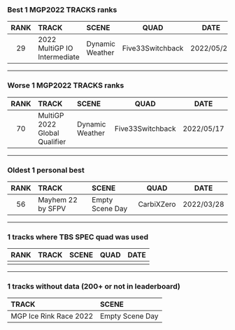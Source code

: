 ### Best 1 MGP2022 TRACKS ranks
|RANK|TRACK|SCENE|QUAD|DATE|
|:---:|:---|:---|:---:|:---:|
|29|2022 MultiGP IO Intermediate|Dynamic Weather|Five33Switchback|2022/05/27|
---
### Worse 1 MGP2022 TRACKS ranks
|RANK|TRACK|SCENE|QUAD|DATE|
|:---:|:---|:---|:---:|:---:|
|70|MultiGP 2022 Global Qualifier|Dynamic Weather|Five33Switchback|2022/05/17|
---
### Oldest 1 personal best
|RANK|TRACK|SCENE|QUAD|DATE|
|:---:|:---|:---|:---:|:---:|
|56|Mayhem 22 by SFPV|Empty Scene Day|CarbiXZero|2022/03/28|
---
### 1 tracks where TBS SPEC quad was used
|RANK|TRACK|SCENE|QUAD|DATE|
|:---:|:---|:---|:---:|:---:|
||||||
---
### 1 tracks without data (200+ or not in leaderboard)
|TRACK|SCENE|
|:---|:---|
|MGP Ice Rink Race 2022|Empty Scene Day|
